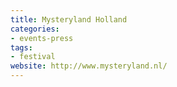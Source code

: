 ```yaml
---
title: Mysteryland Holland
categories:
- events-press
tags:
- festival
website: http://www.mysteryland.nl/
---
```


